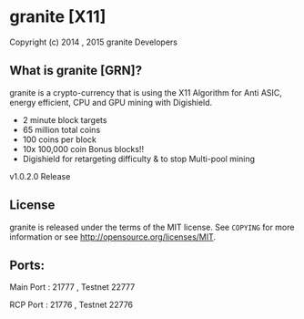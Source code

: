 granite [X11]
================================

Copyright (c) 2014 , 2015 granite Developers

What is granite [GRN]?
----------------

granite is a crypto-currency that is using the X11 Algorithm for Anti ASIC, energy efficient, CPU and GPU mining with Digishield.

 - 2 minute block targets
 - 65 million total coins
 - 100 coins per block
 - 10x 100,000 coin Bonus blocks!!
 - Digishield for retargeting difficulty & to stop Multi-pool mining 

v1.0.2.0 Release

License
-------

granite is released under the terms of the MIT license. See `COPYING` for more
information or see http://opensource.org/licenses/MIT.

Ports:
-------

Main Port : 21777 , Testnet 22777

RCP Port : 21776 , Testnet 22776
